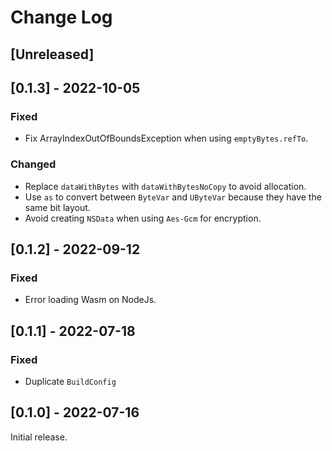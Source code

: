 # Change Log

## [Unreleased]

## [0.1.3] - 2022-10-05

### Fixed

* Fix ArrayIndexOutOfBoundsException when using `emptyBytes.refTo`.

### Changed

* Replace `dataWithBytes` with `dataWithBytesNoCopy` to avoid allocation.
* Use `as` to convert between `ByteVar` and `UByteVar` because they have the same bit layout.
* Avoid creating `NSData` when using `Aes-Gcm` for encryption.

## [0.1.2] - 2022-09-12

### Fixed

* Error loading Wasm on NodeJs.

## [0.1.1] - 2022-07-18

### Fixed

* Duplicate `BuildConfig`

## [0.1.0] - 2022-07-16

Initial release.
